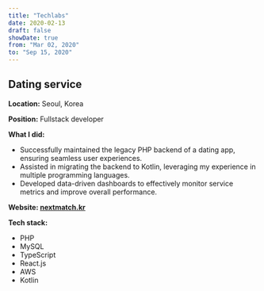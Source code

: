 ```yaml
---
title: "Techlabs"
date: 2020-02-13
draft: false
showDate: true
from: "Mar 02, 2020"
to: "Sep 15, 2020"
---
```


## Dating service

**Location:** Seoul, Korea

**Position:** Fullstack developer

**What I did:**

- Successfully maintained the legacy PHP backend of a dating app, ensuring seamless user experiences.
- Assisted in migrating the backend to Kotlin, leveraging my experience in multiple programming languages.
- Developed data-driven dashboards to effectively monitor service metrics and improve overall performance.

**Website: [nextmatch.kr](https://nextmatch.kr)**

**Tech stack:**

- PHP
- MySQL
- TypeScript
- React.js
- AWS
- Kotlin
